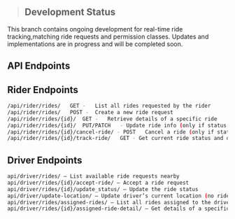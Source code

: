 > ## Development Status

This branch contains ongoing development for real-time ride tracking,matching ride requests and permission classes. Updates and implementations are in progress and will be completed soon.


## API Endpoints

## Rider Endpoints
```bash
/api/rider/rides/	GET -	List all rides requested by the rider
/api/rider/rides/	POST -	Create a new ride request
/api/rider/rides/{id}/	GET -	Retrieve details of a specific ride
/api/rider/rides/{id}/	PUT/PATCH	- Update ride info (only if status is 'requested')
/api/rider/rides/{id}/cancel-ride/ - POST	Cancel a ride (only if status is 'requested' or 'accepted')
/api/rider/rides/{id}/track-ride/	GET	- Get current ride status and driver location
```
## Driver Endpoints
```bash
api/driver/rides/ — List available ride requests nearby
api/driver/rides/{id}/accept-ride/ — Accept a ride request
api/driver/rides/{id}/update_status/ — Update the ride status
api/driver/update-location/ — Update driver’s current location (no ride ID needed)
api/driver/rides/assigned-rides/ — List all rides assigned to the driver
api/driver/rides/{id}/assigned-ride-detail/ — Get details of a specific assigned ride
```


